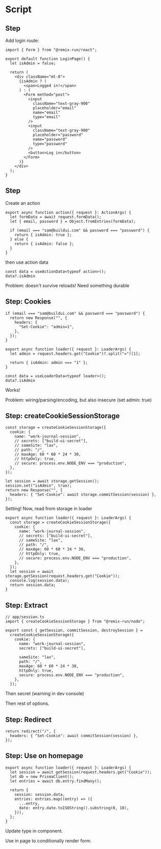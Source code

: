 # Script

## Step

Add login route:

```tsx
import { Form } from "@remix-run/react";

export default function LoginPage() {
  let isAdmin = false;

  return (
    <div className="mt-8">
      {isAdmin ? (
        <span>Logged in!</span>
      ) : (
        <Form method="post">
          <input
            className="text-gray-900"
            placeholder="email"
            name="email"
            type="email"
          />
          <input
            className="text-gray-900"
            placeholder="password"
            name="password"
            type="password"
          />
          <button>Log in</button>
        </Form>
      )}
    </div>
  );
}
```

## Step

Create an action

```tsx
export async function action({ request }: ActionArgs) {
  let formData = await request.formData();
  let { email, password } = Object.fromEntries(formData);

  if (email === "sam@buildui.com" && password === "password") {
    return { isAdmin: true };
  } else {
    return { isAdmin: false };
  }
}
```

then use action data

```tsx
const data = useActionData<typeof action>();
data?.isAdmin
```

Problem: doesn't survive reloads! Need something durable

## Step: Cookies

```tsx
if (email === "sam@buildui.com" && password === "password") {
  return new Response("", {
    headers: {
      "Set-Cookie": "admin=1",
    },
  });
}
```

```tsx
export async function loader({ request }: LoaderArgs) {
  let admin = request.headers.get("Cookie")?.split("=")[1];

  return { isAdmin: admin === "1" };
}
```

```tsx
const data = useLoaderData<typeof loader>();
data?.isAdmin
```

Works!

Problem: wiring/parsing/encoding, but also insecure (set admin: true)

## Step: createCookieSessionStorage

```tsx
const storage = createCookieSessionStorage({
  cookie: {
    name: "work-journal-session",
    // secrets: ["build-ui-secret"],
    // sameSite: "lax",
    // path: "/",
    // maxAge: 60 * 60 * 24 * 30,
    // httpOnly: true,
    // secure: process.env.NODE_ENV === "production",
  },
});

let session = await storage.getSession();
session.set("isAdmin", true);
return new Response("", {
  headers: { "Set-Cookie": await storage.commitSession(session) },
});
```

Setting! Now, read from storage in loader

```tsx
export async function loader({ request }: LoaderArgs) {
  const storage = createCookieSessionStorage({
    cookie: {
      name: "work-journal-session",
      // secrets: ["build-ui-secret"],
      // sameSite: "lax",
      // path: "/",
      // maxAge: 60 * 60 * 24 * 30,
      // httpOnly: true,
      // secure: process.env.NODE_ENV === "production",
    },
  });
  let session = await storage.getSession(request.headers.get("Cookie"));
  console.log(session.data);
  return session.data;
}
```

## Step: Extract

```tsx
// app/session.ts
import { createCookieSessionStorage } from "@remix-run/node";

export const { getSession, commitSession, destroySession } =
  createCookieSessionStorage({
    cookie: {
      name: "work-journal-session",
      secrets: ["build-ui-secret"],

      sameSite: "lax",
      path: "/",
      maxAge: 60 * 60 * 24 * 30,
      httpOnly: true,
      secure: process.env.NODE_ENV === "production",
    },
  });

```

Then secret (warning in dev console)

Then rest of options.

## Step: Redirect

```tsx
return redirect("/", {
  headers: { "Set-Cookie": await commitSession(session) },
});
```

## Step: Use on homepage

```tsx
export async function loader({ request }: LoaderArgs) {
  let session = await getSession(request.headers.get("Cookie"));
  let db = new PrismaClient();
  let entries = await db.entry.findMany();

  return {
    session: session.data,
    entries: entries.map((entry) => ({
      ...entry,
      date: entry.date.toISOString().substring(0, 10),
    })),
  };
}
```

Update type in component.

Use in page to conditionally render form.
